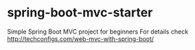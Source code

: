 # spring-boot-mvc-starter
Simple Spring Boot MVC project for beginners
For details check http://techconfigs.com/web-mvc-with-spring-boot/

